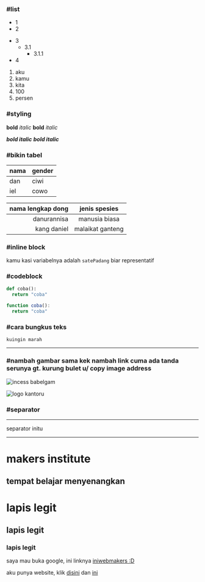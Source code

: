 ### #list
* 1
* 2
- 3
  - 3.1
    - 3.1.1
- 4

1. aku 
2. kamu
3. kita
1. 100
6. persen

### #styling

**bold**
_italic_
__bold__
*italic*

___bold italic___
***bold italic***

### #bikin tabel

|nama|gender|
|----|------|
|dan |ciwi  |
|iel |cowo  |

|nama lengkap dong|jenis spesies|
|---:|:------:|
|danurannisa|manusia biasa|
|kang daniel|malaikat ganteng|

### #inline block

kamu kasi variabelnya adalah `satePadang` biar representatif

### #codeblock
```python
def coba():
  return "coba"
```

```js
function coba():
  return "coba"
```
### #cara bungkus teks
```
kuingin marah
```

---

### #nambah gambar sama kek nambah link cuma ada tanda serunya gt. kurung bulet u/ copy image address
![incess babelgam](https://vignette.wikia.nocookie.net/adventuretimewithfinnandjake/images/2/2d/Young_Princess_Bubblegum_1.png/revision/latest?cb=20130304220431)

![logo kantoru](https://makersinstitute.id/static/images/logo-b.png)

### #separator
--- 
separator initu

---

makers institute
===
tempat belajar menyenangkan
------------------------
# lapis legit 

## lapis legit ##

### lapis legit ###

saya mau buka google, ini linknya [iniwebmakers :D](https://makersinstitute.id "web makersnya ini gan")

aku punya website, klik [disini][link] dan [ini][link2]

[link]: https://facebook.com
[link2]: https://m.facebook.com
